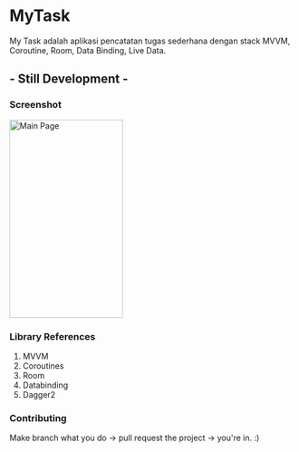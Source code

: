 # MyTask
My Task adalah aplikasi pencatatan tugas sederhana dengan stack MVVM, Coroutine, Room, Data Binding, Live Data.

## - Still Development -

### Screenshot
<p align="left">
<img src="https://github.com/abdhilabs/MyTask/blob/master/screenshot/SS1.jpeg" width="200" height="350" title="Main Page">
</p>

### Library References
1. MVVM
2. Coroutines 
3. Room
4. Databinding
5. Dagger2

### Contributing
Make branch what you do -> pull request the project -> you're in. :)
